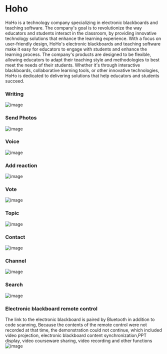 # Hoho
HoHo is a technology company specializing in electronic blackboards and teaching software. The company's goal is to revolutionize the way educators and students interact in the classroom, by providing innovative technology solutions that enhance the learning experience. With a focus on user-friendly design, HoHo's electronic blackboards and teaching software make it easy for educators to engage with students and enhance the learning process. The company's products are designed to be flexible, allowing educators to adapt their teaching style and methodologies to best meet the needs of their students. Whether it's through interactive blackboards, collaborative learning tools, or other innovative technologies, HoHo is dedicated to delivering solutions that help educators and students succeed.
### Writing
![image](https://github.com/BrookeMa/CV_Hoho/blob/master/GIF/IMB_yUvxwi.GIF)
### Send Photos
![image](https://github.com/BrookeMa/CV_Hoho/blob/master/GIF/IMB_5tmRB3.GIF)
### Voice
![image](https://github.com/BrookeMa/CV_Hoho/blob/master/GIF/IMB_4mKSyx.GIF)
### Add reaction
![image](https://github.com/BrookeMa/CV_Hoho/blob/master/GIF/IMB_Iy5FvW.GIF)
### Vote
![image](https://github.com/BrookeMa/CV_Hoho/blob/master/GIF/IMB_d4DiAD.GIF)
### Topic
![image](https://github.com/BrookeMa/CV_Hoho/blob/master/GIF/IMB_H6Etlb.GIF)
### Contact
![image](https://github.com/BrookeMa/CV_Hoho/blob/master/GIF/IMB_H7ex3U.GIF)
### Channel
![image](https://github.com/BrookeMa/CV_Hoho/blob/master/GIF/IMB_itsTj1.GIF)
### Search
![image](https://github.com/BrookeMa/CV_Hoho/blob/master/GIF/IMB_pZ8djB.GIF)
### Electronic blackboard remote control
The link to the electronic blackboard is paired by Bluetooth in addition to code scanning, Because the contents of the remote control were not recorded at that time, the demonstration could not continue, which included video projection, electronic blackboard content synchronization,PPT display, video courseware sharing, video recording and other functions
![image](https://github.com/BrookeMa/CV_Hoho/blob/master/GIF/IMB_ZrxZnL.GIF)
